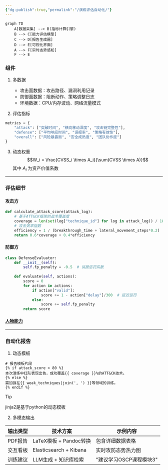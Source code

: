 ```yaml
---
{"dg-publish":true,"permalink":"/演练评估自动化/"}
---
```


```mermaid
graph TD
    A[数据采集] --> B(指标计算引擎)
    B --> C[能力评估模型]
    C --> D[报告生成器]
    D --> E[可视化界面]
    A --> F[实时态势感知]
    F --> E
```

### 组件
1. 多数据
   - 攻击面数据：攻击路径、漏洞利用记录
   - 防御面数据：阻断动作、策略调整日志
   - 环境数据：CPU/内存波动、网络流量模式

2. 评估指标
```python
metrics = {
    "attack": ["突破时间", "横向移动深度", "攻击链完整性"],
    "defense": ["平均响应时间", "误报率", "策略有效性"],
    "overall": ["风险暴露面", "安全成熟度", "团队协作度"]
}
```

3. 动态权重
   $$W_i = \frac{CVSS_i \times A_i}{\sum(CVSS \times A)}$$
其中 $A_i$ 为资产价值系数
---
### 评估细节
#### 攻击方
```python
def calculate_attack_score(attack_log):
    # 基于ATT&CK框架的战术覆盖度
    coverage = len(set(log["technique_id"] for log in attack_log)) / 180  # MITRE总技术数
    # 攻击效率指数
    efficiency = 1 / (breakthrough_time + lateral_movement_steps*0.2)
    return 0.6*coverage + 0.4*efficiency
```

#### 防御方
```python
class DefenseEvaluator:
    def __init__(self):
        self.fp_penalty = -0.5  # 误报惩罚系数
        
    def evaluate(self, actions):
        score = 0
        for action in actions:
            if action["valid"]:
                score += 1 - action["delay"]/300  # 延迟惩罚
            else:
                score += self.fp_penalty
        return score
```

#### [人物能力](人物能力.md)
---
### 自动化报告

1. 动态模板
```jinja2
# 报告模板片段
{% if attack_score > 80 %}
本次演练中红队表现出色，成功覆盖{{ coverage }}%的ATT&CK技术。
{% else %}
需加强在{{ weak_techniques|join(', ') }}等领域的训练。
{% endif %}
```
>[!tip]
>jinja2是基于python的动态模板

2. 多模态输出

|输出类型|技术方案|示例内容|
|---|---|---|
|PDF报告|LaTeX模板 + Pandoc转换|包含详细数据表格|
|交互看板|Elasticsearch + Kibana|实时攻防态势热力图|
|训练建议|LLM生成 + 知识库检索|"建议学习OSCP课程模块3"|